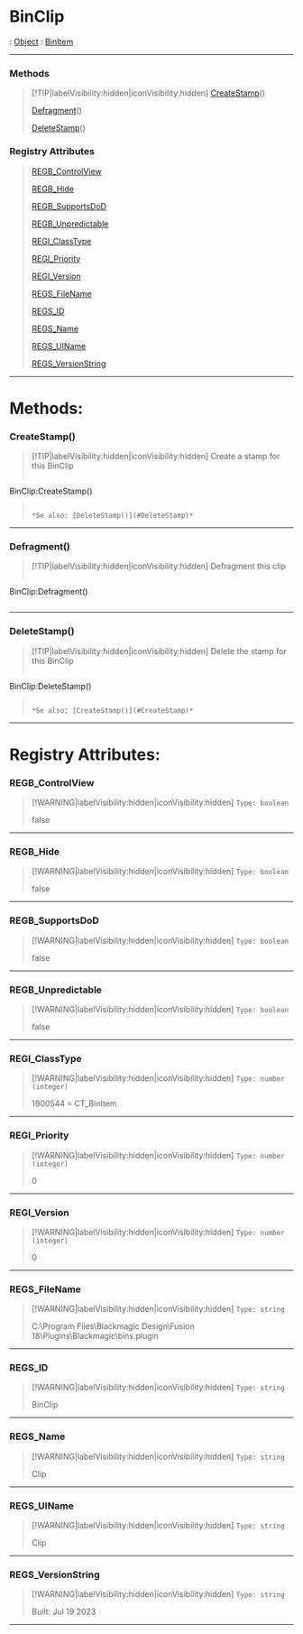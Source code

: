 # BinClip
 : [Object](Object.md) : [BinItem](BinItem.md)
___
### Methods  
> [!TIP|labelVisibility:hidden|iconVisibility:hidden]
> [CreateStamp](#CreateStamp)()
>
> [Defragment](#Defragment)()
>
> [DeleteStamp](#DeleteStamp)()
>
### Registry Attributes
> [REGB_ControlView](#REGB_ControlView)
>
> [REGB_Hide](#REGB_Hide)
>
> [REGB_SupportsDoD](#REGB_SupportsDoD)
>
> [REGB_Unpredictable](#REGB_Unpredictable)
>
> [REGI_ClassType](#REGI_ClassType)
>
> [REGI_Priority](#REGI_Priority)
>
> [REGI_Version](#REGI_Version)
>
> [REGS_FileName](#REGS_FileName)
>
> [REGS_ID](#REGS_ID)
>
> [REGS_Name](#REGS_Name)
>
> [REGS_UIName](#REGS_UIName)
>
> [REGS_VersionString](#REGS_VersionString)
>
___

# Methods: <!-- {docsify-ignore} -->

### CreateStamp()
> [!TIP|labelVisibility:hidden|iconVisibility:hidden]
> Create a stamp for this BinClip
>
> ```php
 BinClip:CreateStamp()
> ```
>
> *Se also: [DeleteStamp()](#DeleteStamp)*
___

### Defragment()
> [!TIP|labelVisibility:hidden|iconVisibility:hidden]
> Defragment this clip
>
> ```php
 BinClip:Defragment()
> ```
>
___

### DeleteStamp()
> [!TIP|labelVisibility:hidden|iconVisibility:hidden]
> Delete the stamp for this BinClip
>
> ```php
 BinClip:DeleteStamp()
> ```
>
> *Se also: [CreateStamp()](#CreateStamp)*
___


# Registry Attributes: <!-- {docsify-ignore} -->

### REGB_ControlView
> [!WARNING|labelVisibility:hidden|iconVisibility:hidden]
> `Type: boolean`
>
> false
>
___

### REGB_Hide
> [!WARNING|labelVisibility:hidden|iconVisibility:hidden]
> `Type: boolean`
>
> false
>
___

### REGB_SupportsDoD
> [!WARNING|labelVisibility:hidden|iconVisibility:hidden]
> `Type: boolean`
>
> false
>
___

### REGB_Unpredictable
> [!WARNING|labelVisibility:hidden|iconVisibility:hidden]
> `Type: boolean`
>
> false
>
___

### REGI_ClassType
> [!WARNING|labelVisibility:hidden|iconVisibility:hidden]
> `Type: number (integer)`
>
> 1900544 = CT_BinItem
>
___

### REGI_Priority
> [!WARNING|labelVisibility:hidden|iconVisibility:hidden]
> `Type: number (integer)`
>
> 0
>
___

### REGI_Version
> [!WARNING|labelVisibility:hidden|iconVisibility:hidden]
> `Type: number (integer)`
>
> 0
>
___

### REGS_FileName
> [!WARNING|labelVisibility:hidden|iconVisibility:hidden]
> `Type: string`
>
> C:\Program Files\Blackmagic Design\Fusion 18\Plugins\Blackmagic\bins.plugin
>
___

### REGS_ID
> [!WARNING|labelVisibility:hidden|iconVisibility:hidden]
> `Type: string`
>
> BinClip
>
___

### REGS_Name
> [!WARNING|labelVisibility:hidden|iconVisibility:hidden]
> `Type: string`
>
> Clip
>
___

### REGS_UIName
> [!WARNING|labelVisibility:hidden|iconVisibility:hidden]
> `Type: string`
>
> Clip
>
___

### REGS_VersionString
> [!WARNING|labelVisibility:hidden|iconVisibility:hidden]
> `Type: string`
>
> Built: Jul 19 2023
>
___

